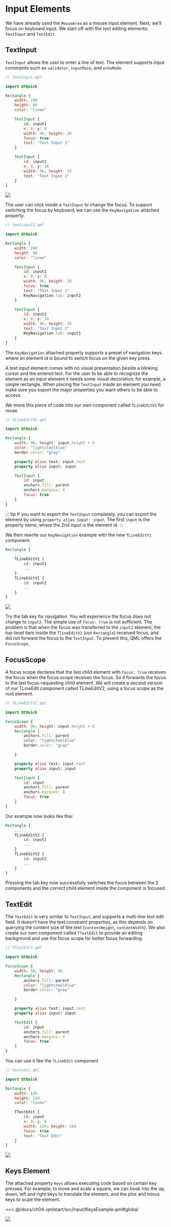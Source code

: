 # Input Elements

We have already used the `MouseArea` as a mouse input element. Next, we’ll focus on keyboard input. We start off with the text editing elements: `TextInput` and `TextEdit`.

## TextInput

`TextInput` allows the user to enter a line of text. The element supports input constraints such as `validator`, `inputMask`, and `echoMode`.

```qml
// textinput.qml

import QtQuick

Rectangle {
    width: 200
    height: 80
    color: "linen"

    TextInput {
        id: input1
        x: 8; y: 8
        width: 96; height: 20
        focus: true
        text: "Text Input 1"
    }

    TextInput {
        id: input2
        x: 8; y: 36
        width: 96; height: 20
        text: "Text Input 2"
    }
}
```

![](../../ch04-qmlstart/assets//textinput.png)


The user can click inside a `TextInput` to change the focus. To support switching the focus by keyboard, we can use the `KeyNavigation` attached property.

```qml
// textinput2.qml

import QtQuick

Rectangle {
    width: 200
    height: 80
    color: "linen"

    TextInput {
        id: input1
        x: 8; y: 8
        width: 96; height: 20
        focus: true
        text: "Text Input 1"
        KeyNavigation.tab: input2
    }

    TextInput {
        id: input2
        x: 8; y: 36
        width: 96; height: 20
        text: "Text Input 2"
        KeyNavigation.tab: input1
    }
}
```

The `KeyNavigation` attached property supports a preset of navigation keys where an element id is bound to switch focus on the given key press.

A text input element comes with no visual presentation beside a blinking cursor and the entered text. For the user to be able to recognize the element as an input element it needs some visual decoration; for example, a simple rectangle. When placing the `TextInput` inside an element you need make sure you export the major properties you want others to be able to access.

We move this piece of code into our own component called `TLineEditV1` for reuse.

```qml
// TLineEditV1.qml

import QtQuick

Rectangle {
    width: 96; height: input.height + 8
    color: "lightsteelblue"
    border.color: "gray"

    property alias text: input.text
    property alias input: input

    TextInput {
        id: input
        anchors.fill: parent
        anchors.margins: 4
        focus: true
    }
}
```

::: tip
If you want to export the `TextInput` completely, you can export the element by using `property alias input: input`. The first `input` is the property name, where the 2nd input is the element id.
:::

We then rewrite our `KeyNavigation` example with the new `TLineEditV1` component.

```qml
Rectangle {
    ...
    TLineEditV1 {
        id: input1
        ...
    }
    TLineEditV1 {
        id: input2
        ...
    }
}
```

![](../../ch04-qmlstart/assets//textinput3.png)

Try the tab key for navigation. You will experience the focus does not change to `input2`. The simple use of `focus: true` is not sufficient. The problem is that when the focus was transferred to the `input2` element, the top-level item inside the `TlineEditV1` (our `Rectangle`) received focus, and did not forward the focus to the `TextInput`. To prevent this, QML offers the `FocusScope`.

## FocusScope

A focus scope declares that the last child element with `focus: true` receives the focus when the focus scope receives the focus. So it forwards the focus to the last focus-requesting child element. We will create a second version of our TLineEdit component called TLineEditV2, using a focus scope as the root element.

```qml
// TLineEditV2.qml

import QtQuick

FocusScope {
    width: 96; height: input.height + 8
    Rectangle {
        anchors.fill: parent
        color: "lightsteelblue"
        border.color: "gray"

    }

    property alias text: input.text
    property alias input: input

    TextInput {
        id: input
        anchors.fill: parent
        anchors.margins: 4
        focus: true
    }
}
```

Our example now looks like this:

```qml
Rectangle {
    ...
    TLineEditV2 {
        id: input1
        ...
    }
    TLineEditV2 {
        id: input2
        ...
    }
}
```

Pressing the tab key now successfully switches the focus between the 2 components and the correct child element inside the component is focused.

## TextEdit

The `TextEdit` is very similar to `TextInput`, and supports a multi-line text edit field. It doesn’t have the text constraint properties, as this depends on querying the content size of the text (`contentHeight`, `contentWidth`). We also create our own component called `TTextEdit` to provide an editing background and use the focus scope for better focus forwarding.

```qml
// TTextEdit.qml

import QtQuick

FocusScope {
    width: 96; height: 96
    Rectangle {
        anchors.fill: parent
        color: "lightsteelblue"
        border.color: "gray"

    }

    property alias text: input.text
    property alias input: input

    TextEdit {
        id: input
        anchors.fill: parent
        anchors.margins: 4
        focus: true
    }
}
```

You can use it like the `TLineEdit` component

```qml
// textedit.qml

import QtQuick

Rectangle {
    width: 136
    height: 120
    color: "linen"

    TTextEdit {
        id: input
        x: 8; y: 8
        width: 120; height: 104
        focus: true
        text: "Text Edit"
    }
}
```

![](../../ch04-qmlstart/assets//textedit.png)

## Keys Element

The attached property `Keys` allows executing code based on certain key presses. For example, to move and scale a square, we can hook into the up, down, left and right keys to translate the element, and the plus and minus keys to scale the element.

<<< @/docs/ch04-qmlstart/src/input/KeysExample.qml#global

![](../../ch04-qmlstart/assets//keys.png)


